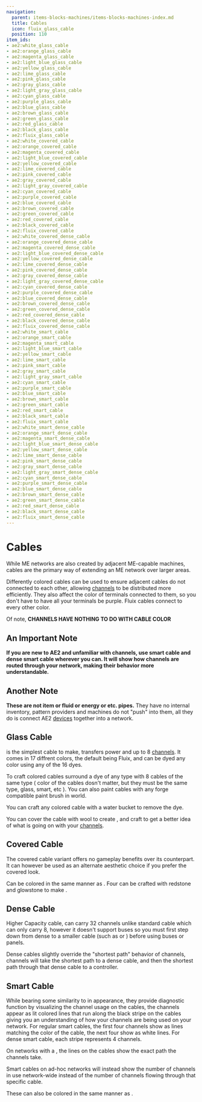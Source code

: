 ```yaml
---
navigation:
  parent: items-blocks-machines/items-blocks-machines-index.md
  title: Cables
  icon: fluix_glass_cable
  position: 110
item_ids:
- ae2:white_glass_cable
- ae2:orange_glass_cable
- ae2:magenta_glass_cable
- ae2:light_blue_glass_cable
- ae2:yellow_glass_cable
- ae2:lime_glass_cable
- ae2:pink_glass_cable
- ae2:gray_glass_cable
- ae2:light_gray_glass_cable
- ae2:cyan_glass_cable
- ae2:purple_glass_cable
- ae2:blue_glass_cable
- ae2:brown_glass_cable
- ae2:green_glass_cable
- ae2:red_glass_cable
- ae2:black_glass_cable
- ae2:fluix_glass_cable
- ae2:white_covered_cable
- ae2:orange_covered_cable
- ae2:magenta_covered_cable
- ae2:light_blue_covered_cable
- ae2:yellow_covered_cable
- ae2:lime_covered_cable
- ae2:pink_covered_cable
- ae2:gray_covered_cable
- ae2:light_gray_covered_cable
- ae2:cyan_covered_cable
- ae2:purple_covered_cable
- ae2:blue_covered_cable
- ae2:brown_covered_cable
- ae2:green_covered_cable
- ae2:red_covered_cable
- ae2:black_covered_cable
- ae2:fluix_covered_cable
- ae2:white_covered_dense_cable
- ae2:orange_covered_dense_cable
- ae2:magenta_covered_dense_cable
- ae2:light_blue_covered_dense_cable
- ae2:yellow_covered_dense_cable
- ae2:lime_covered_dense_cable
- ae2:pink_covered_dense_cable
- ae2:gray_covered_dense_cable
- ae2:light_gray_covered_dense_cable
- ae2:cyan_covered_dense_cable
- ae2:purple_covered_dense_cable
- ae2:blue_covered_dense_cable
- ae2:brown_covered_dense_cable
- ae2:green_covered_dense_cable
- ae2:red_covered_dense_cable
- ae2:black_covered_dense_cable
- ae2:fluix_covered_dense_cable
- ae2:white_smart_cable
- ae2:orange_smart_cable
- ae2:magenta_smart_cable
- ae2:light_blue_smart_cable
- ae2:yellow_smart_cable
- ae2:lime_smart_cable
- ae2:pink_smart_cable
- ae2:gray_smart_cable
- ae2:light_gray_smart_cable
- ae2:cyan_smart_cable
- ae2:purple_smart_cable
- ae2:blue_smart_cable
- ae2:brown_smart_cable
- ae2:green_smart_cable
- ae2:red_smart_cable
- ae2:black_smart_cable
- ae2:fluix_smart_cable
- ae2:white_smart_dense_cable
- ae2:orange_smart_dense_cable
- ae2:magenta_smart_dense_cable
- ae2:light_blue_smart_dense_cable
- ae2:yellow_smart_dense_cable
- ae2:lime_smart_dense_cable
- ae2:pink_smart_dense_cable
- ae2:gray_smart_dense_cable
- ae2:light_gray_smart_dense_cable
- ae2:cyan_smart_dense_cable
- ae2:purple_smart_dense_cable
- ae2:blue_smart_dense_cable
- ae2:brown_smart_dense_cable
- ae2:green_smart_dense_cable
- ae2:red_smart_dense_cable
- ae2:black_smart_dense_cable
- ae2:fluix_smart_dense_cable
---
```


# Cables

<GameScene zoom="3" background="#00000000" interactive="false">
  <ImportStructure src="../assets/assemblies/cables.snbt" />
  <IsometricCamera yaw="180" pitch="30" />
</GameScene>

While ME networks are also created by adjacent ME-capable machines, cables are the primary way of
extending an ME network over larger areas.

Differently colored cables can be used to ensure adjacent cables do not connected to each other,
allowing [channels](../ae2-mechanics/channels.md) to be distributed more efficiently. They also affect the color of terminals connected to them,
so you don't have to have all your terminals be purple. Fluix cables connect to every other color.

Of note, **CHANNELS HAVE NOTHING TO DO WITH CABLE COLOR**

## An Important Note

**If you are new to AE2 and unfamiliar with channels, use smart cable and dense smart cable wherever you can.
It will show how channels are routed through your network, making their behavior more understandable.**

## Another Note

**These are not item or fluid or energy or etc. pipes.** They have no internal inventory, pattern providers and machines do not "push"
into them, all they do is connect AE2 [devices](../ae2-mechanics/devices.md) together into a network.

## Glass Cable

<GameScene zoom="6" background="#00000000" interactive="false">
<ImportStructure src="../assets/assemblies/fluix_glass_cable.snbt" />
<IsometricCamera yaw="195" pitch="30" />
</GameScene>

<ItemLink id="fluix_glass_cable" /> is the simplest cable to make, transfers power
and up to 8 [channels](../ae2-mechanics/channels.md). It comes in 17 diffrent colors, the default
being Fluix, and can be dyed any color using any of the 16 dyes.

To craft colored cables surround a dye of any type with 8 cables of the same
type ( color of the cables dosn't matter, but they must be the same type,
glass, smart, etc ). You can also paint cables with any forge compatible paint
brush in world.

You can craft any colored cable with a water bucket to remove the dye.

You can cover the cable with wool to create <ItemLink id="fluix_covered_cable" />, and craft <ItemLink id="fluix_smart_cable" /> to get a better idea of what is going on with
your [channels](../ae2-mechanics/channels.md).

<RecipeFor id="fluix_glass_cable" />

<RecipeFor id="blue_glass_cable" />

## Covered Cable

<GameScene zoom="6" background="#00000000" interactive="false">
  <ImportStructure src="../assets/assemblies/fluix_covered_cable.snbt" />
  <IsometricCamera yaw="195" pitch="30" />
</GameScene>

The covered cable variant offers no gameplay benefits over its <ItemLink id="fluix_glass_cable" /> counterpart. It can however be used
as an alternate aesthetic choice if you prefer the covered look.

Can be colored in the same manner as <ItemLink id="fluix_glass_cable" />. Four <ItemLink id="fluix_covered_cable" /> can be crafted with
redstone and glowstone to make <ItemLink id="fluix_covered_dense_cable" />.

<Recipe id="network/cables/covered_fluix" />

<RecipeFor id="blue_covered_cable" />

## Dense Cable

<GameScene zoom="6" background="#00000000" interactive="false">
  <ImportStructure src="../assets/assemblies/fluix_covered_dense_cable.snbt" />
  <IsometricCamera yaw="195" pitch="30" />
</GameScene>

Higher Capacity cable, can carry 32 channels unlike standard cable which can only carry 8,
however it doesn't support buses so you must first step down from dense to a
smaller cable (such as <ItemLink id="fluix_glass_cable" /> or <ItemLink id="fluix_smart_cable" />) before using buses or
panels.

Dense cables slightly override the "shortest path" behavior of channels, channels will take the shortest path to a
dense cable, and then the shortest path through that dense cable to a controller.

<Recipe id="network/cables/dense_covered_fluix" />

<RecipeFor id="blue_covered_dense_cable" />

## Smart Cable

<Row>
<GameScene zoom="6" background="#00000000" interactive="false">
  <ImportStructure src="../assets/assemblies/fluix_smart_cable.snbt" />
  <IsometricCamera yaw="195" pitch="30" />
</GameScene>
<GameScene zoom="6" background="#00000000" interactive="false">
  <ImportStructure src="../assets/assemblies/fluix_smart_dense_cable.snbt" />
  <IsometricCamera yaw="195" pitch="30" />
</GameScene>
</Row>

While bearing some similarity to <ItemLink id="fluix_covered_cable" /> in appearance, they
provide diagnostic function by visualizing the channel usage on the cables,
the channels appear as lit colored lines that run along the black stripe on
the cables giving you an understanding of how your channels are being used on
your network. For regular smart cables, the first four channels show as lines matching the color of the
cable, the next four show as white lines. For dense smart cable, each stripe represents 4 channels.

On networks with a <ItemLink id="controller" />, the lines on the cables show the exact path the channels take.

Smart cables on ad-hoc networks will instead show the number of channels in use network-wide instead of the number of channels flowing through that specific cable.

These can also be colored in the same manner as <ItemLink id="fluix_glass_cable" />.

<Recipe id="network/cables/smart_fluix" />

<Recipe id="network/cables/dense_smart_fluix" />

<RecipeFor id="blue_smart_cable" />
